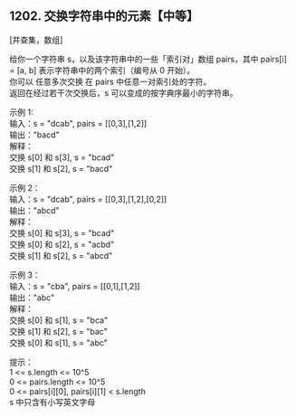 ## 1202. 交换字符串中的元素【中等】       
[并查集，数组]       

给你一个字符串 s，以及该字符串中的一些「索引对」数组 pairs，其中 pairs[i] = [a, b] 表示字符串中的两个索引（编号从 0 开始）。             
你可以 任意多次交换 在 pairs 中任意一对索引处的字符。              
返回在经过若干次交换后，s 可以变成的按字典序最小的字符串。             

示例 1:              
输入：s = "dcab", pairs = [[0,3],[1,2]]            
输出："bacd"            
解释：           
交换 s[0] 和 s[3], s = "bcad"           
交换 s[1] 和 s[2], s = "bacd"             

示例 2：               
输入：s = "dcab", pairs = [[0,3],[1,2],[0,2]]             
输出："abcd"              
解释：            
交换 s[0] 和 s[3], s = "bcad"          
交换 s[0] 和 s[2], s = "acbd"           
交换 s[1] 和 s[2], s = "abcd"              

示例 3：           
输入：s = "cba", pairs = [[0,1],[1,2]]            
输出："abc"           
解释：            
交换 s[0] 和 s[1], s = "bca"             
交换 s[1] 和 s[2], s = "bac"            
交换 s[0] 和 s[1], s = "abc"             

提示：          
1 <= s.length <= 10^5        
0 <= pairs.length <= 10^5            
0 <= pairs[i][0], pairs[i][1] < s.length           
s 中只含有小写英文字母           






















